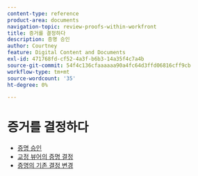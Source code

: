 ```yaml
---
content-type: reference
product-area: documents
navigation-topic: review-proofs-within-workfront
title: 증거를 결정하다
description: 증명 승인
author: Courtney
feature: Digital Content and Documents
exl-id: 471768fd-cf52-4a3f-b6b3-14a35f4c7a4b
source-git-commit: 54f4c136cfaaaaaa90a4fc64d3ffd06816cff9cb
workflow-type: tm+mt
source-wordcount: '35'
ht-degree: 0%

---
```


# 증거를 결정하다

* [증명 승인](../../../../review-and-approve-work/proofing/reviewing-proofs-within-workfront/make-a-decision-on-a-proof/approve-proof.md)
* [교정 뷰어의 증명 결정](../../../../review-and-approve-work/proofing/reviewing-proofs-within-workfront/make-a-decision-on-a-proof/make-decisions-on-proof.md)
* [증명의 기존 결정 변경](../../../../review-and-approve-work/proofing/reviewing-proofs-within-workfront/make-a-decision-on-a-proof/change-existing-decision.md)
